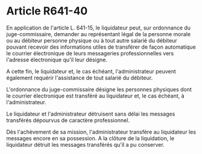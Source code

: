 # Article R641-40

En application de l'article L. 641-15, le liquidateur peut, sur ordonnance du juge-commissaire, demander au représentant légal de la personne morale ou au débiteur personne physique ou à tout autre salarié du débiteur pouvant recevoir des informations utiles de transférer de façon automatique le courrier électronique de leurs messageries professionnelles vers l'adresse électronique qu'il leur désigne.

A cette fin, le liquidateur et, le cas échéant, l'administrateur peuvent également requérir l'assistance de tout salarié du débiteur.

L'ordonnance du juge-commissaire désigne les personnes physiques dont le courrier électronique est transféré au liquidateur et, le cas échéant, à l'administrateur.

Le liquidateur et l'administrateur détruisent sans délai les messages transférés dépourvus de caractère professionnel.

Dès l'achèvement de sa mission, l'administrateur transfère au liquidateur les messages encore en sa possession. A la clôture de la liquidation, le liquidateur détruit les messages transférés qu'il a pu conserver.
